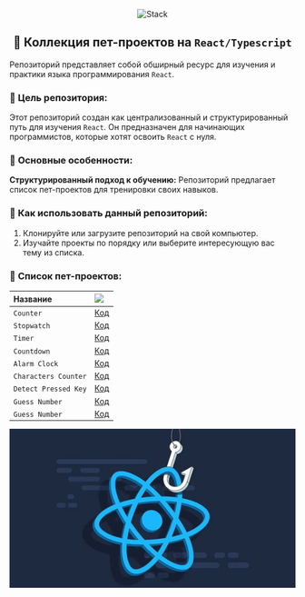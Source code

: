 <p align="center">
  <img src="https://skillicons.dev/icons?i=html,css,scss,tailwind,typescript,react,next,vite"  alt="Stack"/>
</p>

<h2 align="center">👋 Коллекция пет-проектов на <code>React/Typescript</code></h2>

Репозиторий представляет собой обширный ресурс для изучения и практики языка программирования `React`.

### 🚀 **Цель репозитория:**

Этот репозиторий создан как централизованный и структурированный путь для изучения `React`. Он предназначен для
начинающих программистов, которые хотят освоить `React` с нуля.

### 🚀 **Основные особенности:**

**Структурированный подход к обучению:** Репозиторий предлагает список пет-проектов для тренировки своих навыков.

### 🚀 **Как использовать данный репозиторий:**

1. Клонируйте или загрузите репозиторий на свой компьютер.
2. Изучайте проекты по порядку или выберите интересующую вас тему из списка.

### 🚀 **Список пет-проектов:**

| Название             | <img width='30' src="https://skillicons.dev/icons?i=github" /> |
|:---------------------|:---------------------------------------------------------------|
| `Counter`            | [Код](projects/01-counter)                                     |
| `Stopwatch`          | [Код](projects/02-stopwatch)                                   |
| `Timer`              | [Код](projects/03-timer)                                       |
| `Countdown`          | [Код](projects/04-countdown)                                   |
| `Alarm Clock`        | [Код](projects/05-alarm-clock)                                 |
| `Characters Counter` | [Код](projects/06-characters-counter)                          |
| `Detect Pressed Key` | [Код](projects/07-detect-pressed-key)                          |
| `Guess Number`       | [Код](projects/08-guess-number)                                |
| `Guess Number`       | [Код](projects/09-guess-number)                                |

![Превью](preview.jpg)
